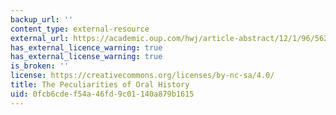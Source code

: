 ```yaml
---
backup_url: ''
content_type: external-resource
external_url: https://academic.oup.com/hwj/article-abstract/12/1/96/562764?redirectedFrom=fulltext
has_external_licence_warning: true
has_external_license_warning: true
is_broken: ''
license: https://creativecommons.org/licenses/by-nc-sa/4.0/
title: The Peculiarities of Oral History
uid: 0fcb6cde-f54a-46fd-9c01-140a879b1615
---
```

